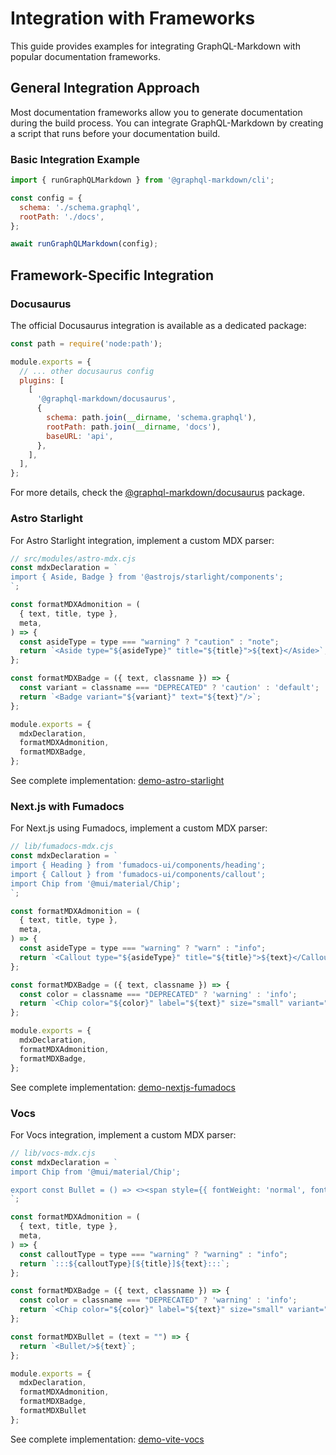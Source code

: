 # Integration with Frameworks

This guide provides examples for integrating GraphQL-Markdown with popular documentation frameworks.

## General Integration Approach

Most documentation frameworks allow you to generate documentation during the build process. You can integrate GraphQL-Markdown by creating a script that runs before your documentation build.

### Basic Integration Example

```js
import { runGraphQLMarkdown } from '@graphql-markdown/cli';

const config = {
  schema: './schema.graphql',
  rootPath: './docs',
};

await runGraphQLMarkdown(config);
```

## Framework-Specific Integration

### Docusaurus

The official Docusaurus integration is available as a dedicated package:

```js
const path = require('node:path');

module.exports = {
  // ... other docusaurus config
  plugins: [
    [
      '@graphql-markdown/docusaurus',
      {
        schema: path.join(__dirname, 'schema.graphql'),
        rootPath: path.join(__dirname, 'docs'),
        baseURL: 'api',
      },
    ],
  ],
};
```

For more details, check the [@graphql-markdown/docusaurus](https://github.com/graphql-markdown/graphql-markdown/tree/main/packages/docusaurus) package.

### Astro Starlight

For Astro Starlight integration, implement a custom MDX parser:

```js
// src/modules/astro-mdx.cjs
const mdxDeclaration = `
import { Aside, Badge } from '@astrojs/starlight/components';
`;

const formatMDXAdmonition = (
  { text, title, type },
  meta,
) => {
  const asideType = type === "warning" ? "caution" : "note";
  return `<Aside type="${asideType}" title="${title}">${text}</Aside>`;
};

const formatMDXBadge = ({ text, classname }) => {
  const variant = classname === "DEPRECATED" ? 'caution' : 'default';
  return `<Badge variant="${variant}" text="${text}"/>`;
};

module.exports = {
  mdxDeclaration,
  formatMDXAdmonition,
  formatMDXBadge,
};
```

See complete implementation: [demo-astro-starlight](https://github.com/graphql-markdown/demo-astro-starlight)

### Next.js with Fumadocs

For Next.js using Fumadocs, implement a custom MDX parser:

```js
// lib/fumadocs-mdx.cjs
const mdxDeclaration = `
import { Heading } from 'fumadocs-ui/components/heading';
import { Callout } from 'fumadocs-ui/components/callout';
import Chip from '@mui/material/Chip';
`;

const formatMDXAdmonition = (
  { text, title, type },
  meta,
) => {
  const asideType = type === "warning" ? "warn" : "info";
  return `<Callout type="${asideType}" title="${title}">${text}</Callout>`;
};

const formatMDXBadge = ({ text, classname }) => {
  const color = classname === "DEPRECATED" ? 'warning' : 'info';
  return `<Chip color="${color}" label="${text}" size="small" variant="outlined"/>`;
};

module.exports = {
  mdxDeclaration,
  formatMDXAdmonition,
  formatMDXBadge,
};
```

See complete implementation: [demo-nextjs-fumadocs](https://github.com/graphql-markdown/demo-nextjs-fumadocs)

### Vocs

For Vocs integration, implement a custom MDX parser:

```js
// lib/vocs-mdx.cjs
const mdxDeclaration = `
import Chip from '@mui/material/Chip';

export const Bullet = () => <><span style={{ fontWeight: 'normal', fontSize: '.5em' }}>&nbsp;●&nbsp;</span></>
`;

const formatMDXAdmonition = (
  { text, title, type },
  meta,
) => {
  const calloutType = type === "warning" ? "warning" : "info";
  return `:::${calloutType}[${title}]${text}:::`;
};

const formatMDXBadge = ({ text, classname }) => {
  const color = classname === "DEPRECATED" ? 'warning' : 'info';
  return `<Chip color="${color}" label="${text}" size="small" variant="outlined"/>`;
};

const formatMDXBullet = (text = "") => {
  return `<Bullet/>${text}`;
};

module.exports = {
  mdxDeclaration,
  formatMDXAdmonition,
  formatMDXBadge,
  formatMDXBullet
};
```

See complete implementation: [demo-vite-vocs](https://github.com/graphql-markdown/demo-vite-vocs)

